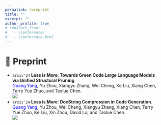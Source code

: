 ```yaml
---
permalink: /preprint
title: ""
excerpt: ""
author_profile: true
# redirect_from: 
#   - /conference/
#   - /conference.html
---
```

<span class='anchor' id='preprint'></span>

# 📰 Preprint

- ``arxiv'24`` **Less is More: Towards Green Code Large Language Models via Unified Structural Pruning**.  
  <span style="color:blue">Guang Yang</span>, Yu Zhou, Xiangyu Zhang, Wei Cheng, Ke Liu, Xiang Chen, Terry Yue Zhuo, and Taolue Chen.  
  [![](https://img.shields.io/badge/arXiv-2412.15921-b31b1b.svg)](https://arxiv.org/abs/2412.15921) 
- ``arxiv'24`` **Less is More: DocString Compression in Code Generation**.  
  <span style="color:blue">Guang Yang</span>, Yu Zhou, Wei Cheng, Xiangyu Zhang, Xiang Chen, Terry Yue Zhuo, Ke Liu, Xin Zhou, David Lo, and Taolue Chen.  
  [![](https://img.shields.io/badge/arXiv-2410.22793-b31b1b.svg)](https://arxiv.org/abs/2410.22793) 
